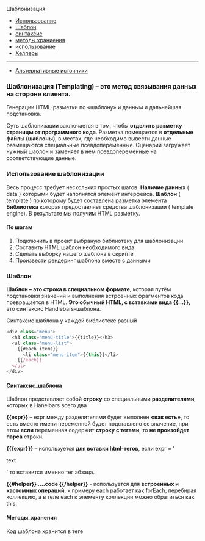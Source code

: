 Шаблонизация
- [Использование](#Использование_шаблонизации)
- [Шаблон](#Шаблон)
 - [синтаксис](#Синтаксис_шаблона)
 - [методы храниения](#Методы_хранения)
 - [использование](#Использование_шаблона)
- [Хелперы](#Helpers)
------------
- [Альтернативные источники](#Альтернативные_источники)

### Шаблонизация (Templating) – это метод связывания данных на стороне клиента. 

Генерации HTML-разметки по «шаблону» и данным и дальнейшая подстановка.  

Суть шаблонизации заключается в том, чтобы **отделить разметку страницы от программного кода**.
Разметка помещается в **отдельные файлы (шаблоны)**, в местах, где необходимо вывести данные размещаются специальные псевдопеременные. 
Сценарий загружает нужный шаблон и заменяет в нем псевдопеременные на соответствующие данные.

### Использование шаблонизации

Весь процесс требует нескольких простых шагов. 
**Наличие данных** ( data ) которыми будет наполнятся элемент интерфейса. 
**Шаблон** ( template ) по которому будет составлена разметка элемента
**Библиотека** которая предоставляет средства шаблонизации ( template engine). 
В результате мы получим HTML разметку.

#### По шагам
1. Подключить в проект выбраную библиотеку для шаблонизации
2. Составить HTML шаблон необходимого вида
3. Сделать выборку нашего шаблона в скрипте
4. Произвести рендеринг шаблона вместе с данными

### Шаблон

**Шаблон – это строка в специальном формате**, которая путём подстановки значений и выполнения встроенных фрагментов кода превращается в HTML.
**Это обычный HTML, с вставками вида {{...}},** это синтаксис Handlebars-шаблона.

Синтаксис шаблона у каждой библиотеке разный

```javascript
<div class="menu">
  <h3 class="menu-title">{{title}}</h3>
  <ul class="menu-list">
    {{#each items}}
      <li class="menu-item">{{this}}</li>
    {{/each}}
  </ul>
</div>
```
####  Синтаксис_шаблона

Шаблон представляет собой **строку** со специальными **разделителями**, которых в Hanelbars всего два

**{{expr}}** – expr между разделителями будет выполнен **«как есть»**, то есть вместо имени переменной будет подставлено ее значение, при этом **если** переменная содержит **строку с тегами**, то **не произойдет парса** строки.

**{{{expr}}}** – используется **для вставки html-тегов**, если expr = '<p>text</p>' то вставится именно тег абзаца.

**{{#helper}} ....code {{/helper}}** - используется для **встроенных и кастомных операций**, к примеру each работает как forEach, перебирая коллекцию, а в теле each к элементу коллекции можно обратиться как this.


#### Методы_хранения

Код шаблона хранится в теге <template>. Браузер НЕ РЕНДЕРИИТ тег <template>.

```html
<template id="menu">
  <div class="menu">
    <h3 class="menu-title">{{title}}</h3>
    <ul class="menu-list">
      {{#each items}}
        <li class="menu-item">{{this}}</li>
      {{/each}}
    </ul>
  </div>
</template>
```


Большинство библиотек **поддерживают** как **встроенные**, так и **внешние** шаблоны. 

**Встроенные** шаблоны **подходят**, **когда** у нас очень **мало шаблонов**, или мы знаем, что мы будем использовать включенные шаблоны при загрузке каждой страницы, но обычно наши шаблоны должны быть внешними.

**Внешние** шаблоны имеют много преимуществ, главным образом в том, что шаблоны никогда не будут загружаться клиенту, если они не нужны на странице. 

### Использование_шаблона

#### 1) Добавить в проект бибилиотеку

1 способ - Скачиваем файл библиотеки и подключить его в index.html
2 способ - CDN сервис, линкуем в <head>
3 способ - поставить библиотеку как npm- пакет

Установка [Handlebars](https://handlebarsjs.com/installation.html)

Ссылки [СDN](https://cdnjs.com/libraries/handlebars.js) 


Перед закрывающим тегом body и перед нашим файлом скриптов, добавить еще один тег script.
```javascript
<script src="https://cdnjs.cloudflare.com/ajax/libs/handlebars.js/4.0.12/handlebars.min.js"></script>
```

#### 2) Составить HTML шаблон необходимого вида

Составить необходимую HTML разметку и проставить "окна вывода"

#### 3) Сделать выборку шаблона в скрипте

Отбираем по селектору тег родитель <template> в котором хранится нужная нам разметка. 
В {{javascript переменная}}, в скобки подставляем те данные которые нам нужны.(значения переменных, объектов,функций и т.п)

```javascript
<template id="menu-template">
  <div class="menu">
    <h3 class="menu-title">{{title}}</h3>
    <ul class="menu-list">
      {{#each items}}
        <li class="menu-item">{{this}}</li>
      {{/each}}
    </ul>
  </div>
</template>
```

Далее вытягиваем из него размеку через .innerHTML , затем обрезаем лишние пробелы меодом .trim()

```javascript
const source = document.querySelector('#menu-template').innerHTML.trim();
```

#### 4) Произвести рендеринг шаблона с данными

Для работы с шаблоном в библиотеке Handlebars есть функция compile. Эта функция запускает «компиляцию» шаблона source и возвращает результат в виде функции, которую далее можно запустить с данными и получить строку-результат.

```javascript
Handlebars.compile(source)
```

Вызов **Handlebars.compile(source)** разбивает html-строку по разделителям и, при помощи new Function создаёт на её основе JavaScript-функцию. 
Тело этой функции создаётся таким образом, что код, который в шаблоне оформлен как {{...}} – попадает в неё «как есть», а переменные и текст прибавляются к специальному временному «буферу», который в итоге возвращается.

```javascript
// объект с данными, которые будем использовать
const menuData = {
  title: 'Eat it createElement, templates rule!',
  items: ['Handlebars', 'LoDash', 'Pug', 'EJS', 'lit-html']
};

// отбираем нужную разметку
const source = document.querySelector('#menu-template').innerHTML.trim();

// подготавливаем разметку, передав ее в специальную функцию, которая разбивает разметку по разделителям 
const template = Handlebars.compile(source); // тут функция с HTML разметкой и буфер который готов принять входныеданные для подстановки в "окна"


// в переменную markup запишем результат работы функции-шаблона template
// аргументом будет наш объект, из которого подставятся данные
const markup = template(menuData); // тут разметка с подставленными данными

// в HTML выбираем родителя, куда будем подсталять разметку с данными 
const container = document.querySelector('#menu-container');

// выведем туда результат  
container.insertAdjacementHTML ('afterbegin', markup);
```

### Helpers

Handlebars-хелпер представляет собой простой идентификатор, за которым следуют ноль или более параметров (через пробел). Каждый параметр представляет собой handlebars-выражение. Параметром хелпера может также являться простая строка, число или логическое значение. Хелпер производит определенные операции с параметрами и возвращает HTML код.

#### Встроенные хелперы 

Описание на [Handlebars](http://handlebarsjs.com/builtin_helpers.html)

### if 
используйте этот хелпер **для вывода блока по условию**. 
Если его аргумент возвращает false, undefined, null, "", 0, или [], блок **не будет** отрисован и перейдет дальше в else .

```javascript
<div class="entry">
  {{#if author}}
    <h1>{{firstName}} {{lastName}}</h1>
  {{else}}
    <h1>Автор неизвестен</h1>
  {{/if}}
</div>
```

### unless 
используйте этот хелпер как обратный хелперу if. 
Блок **будет выведен**, если выражение **вернет ложное значение**.

```javascript
<div class="entry">
  {{#unless license}}
  <h3 class="warning">ВНИМАНИЕ: Эта запись не имеет лицензии!</h3>
  {{/unless}}
</div>
```

### each 
используйте этот хелпер для перебора списков. работает аналогично циклу forEach
Внутри блока можно использовать thisссылку на элемент, который повторяется/текущий елемент 

```javascript
<ul class="people_list">
  {{#each контекст}}
    <li>{{this}}</li>  // ссылка на текущий елемент
    <li>{{поле контекста}}</li> // если более глубокая вложенность
   {{/each}}
</ul>
``` 
#### Собственные хелперы

Пользовательские хелперы должны быть зарегистрированы до того, как будет использован шаблон. Различают два типа пользовательских хелперов: хелперы-функции и хелперы-блоки.


[getinstance](https://getinstance.info/articles/tools/custom-handlebars-helpers/)
 

------------


### Альтернативные_источники

[Habr](https://habr.com/post/273581/)
[getinstance](https://getinstance.info/articles/tools/introduction-to-handlebars/)